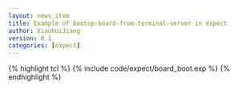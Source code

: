 ```yaml
---
layout: news_item
title: Example of bootup-board-from-terminal-server in expect
author: XiaohuiJiang
version: 0.1
categories: [expect]
---
```


{% highlight tcl %}
{% include code/expect/board_boot.exp %}
{% endhighlight %}
